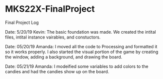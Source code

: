 # MKS22X-FinalProject



Final Project Log

Date: 5/20/19
Kevin: The basic foundation was made. We created the intital files, intital instance vairables, and constuctors.

Date: 05/20/19
Amanda: I moved all the code to Processing and formatted it so it works properly. I also started the visual portion of the game by creating the window, adding a background, and drawing the board.

Date: 05/21/19
Amanda: I modeified some variables to add colors to the candies and had the candies show up on the board.
